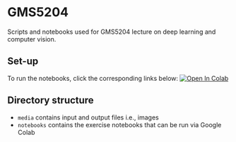 # GMS5204
Scripts and notebooks used for GMS5204 lecture on deep learning and computer vision.

## Set-up
To run the notebooks, click the corresponding links below: <a target="" href="https://colab.research.google.com/github/mikedataCrunch/GMS5204/blob/main/notebooks/00_set_up_notebook.ipynb">
  <img src="https://colab.research.google.com/assets/colab-badge.svg" alt="Open In Colab"/>
</a>

## Directory structure
- `media` contains input and output files i.e., images
- `notebooks` contains the exercise notebooks that can be run via Google Colab
